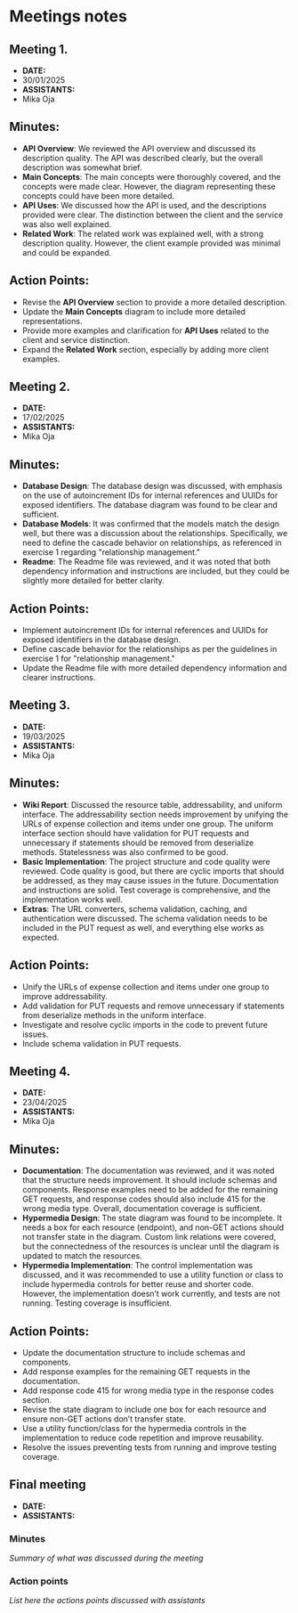 # Meetings notes

## Meeting 1.
* **DATE:**
* 30/01/2025
* **ASSISTANTS:**
* Mika Oja

## Minutes:
- **API Overview**: We reviewed the API overview and discussed its description quality. The API was described clearly, but the overall description was somewhat brief.
- **Main Concepts**: The main concepts were thoroughly covered, and the concepts were made clear. However, the diagram representing these concepts could have been more detailed.
- **API Uses**: We discussed how the API is used, and the descriptions provided were clear. The distinction between the client and the service was also well explained.
- **Related Work**: The related work was explained well, with a strong description quality. However, the client example provided was minimal and could be expanded.

## Action Points:
-  Revise the **API Overview** section to provide a more detailed description.
-  Update the **Main Concepts** diagram to include more detailed representations.
-  Provide more examples and clarification for **API Uses** related to the client and service distinction.
-  Expand the **Related Work** section, especially by adding more client examples.





## Meeting 2.
* **DATE:**
* 17/02/2025
* **ASSISTANTS:**
* Mika Oja


## Minutes:
- **Database Design**: The database design was discussed, with emphasis on the use of autoincrement IDs for internal references and UUIDs for exposed identifiers. The database diagram was found to be clear and sufficient.
- **Database Models**: It was confirmed that the models match the design well, but there was a discussion about the relationships. Specifically, we need to define the cascade behavior on relationships, as referenced in exercise 1 regarding "relationship management."
- **Readme**: The Readme file was reviewed, and it was noted that both dependency information and instructions are included, but they could be slightly more detailed for better clarity.

## Action Points:
- Implement autoincrement IDs for internal references and UUIDs for exposed identifiers in the database design.
- Define cascade behavior for the relationships as per the guidelines in exercise 1 for "relationship management."
- Update the Readme file with more detailed dependency information and clearer instructions.





## Meeting 3.
* **DATE:**
* 19/03/2025
* **ASSISTANTS:**
* Mika Oja


## Minutes:
- **Wiki Report**: Discussed the resource table, addressability, and uniform interface. The addressability section needs improvement by unifying the URLs of expense collection and items under one group. The uniform interface section should have validation for PUT requests and unnecessary if statements should be removed from deserialize methods. Statelessness was also confirmed to be good.
- **Basic Implementation**: The project structure and code quality were reviewed. Code quality is good, but there are cyclic imports that should be addressed, as they may cause issues in the future. Documentation and instructions are solid. Test coverage is comprehensive, and the implementation works well.
- **Extras**: The URL converters, schema validation, caching, and authentication were discussed. The schema validation needs to be included in the PUT request as well, and everything else works as expected.

## Action Points:
- Unify the URLs of expense collection and items under one group to improve addressability.
- Add validation for PUT requests and remove unnecessary if statements from deserialize methods in the uniform interface.
- Investigate and resolve cyclic imports in the code to prevent future issues.
- Include schema validation in PUT requests.





## Meeting 4.
* **DATE:**
* 23/04/2025
* **ASSISTANTS:**
* Mika Oja


## Minutes:
- **Documentation**: The documentation was reviewed, and it was noted that the structure needs improvement. It should include schemas and components. Response examples need to be added for the remaining GET requests, and response codes should also include 415 for the wrong media type. Overall, documentation coverage is sufficient.
- **Hypermedia Design**: The state diagram was found to be incomplete. It needs a box for each resource (endpoint), and non-GET actions should not transfer state in the diagram. Custom link relations were covered, but the connectedness of the resources is unclear until the diagram is updated to match the resources.
- **Hypermedia Implementation**: The control implementation was discussed, and it was recommended to use a utility function or class to include hypermedia controls for better reuse and shorter code. However, the implementation doesn’t work currently, and tests are not running. Testing coverage is insufficient.

## Action Points:
- Update the documentation structure to include schemas and components.
- Add response examples for the remaining GET requests in the documentation.
- Add response code 415 for wrong media type in the response codes section.
- Revise the state diagram to include one box for each resource and ensure non-GET actions don’t transfer state.
- Use a utility function/class for the hypermedia controls in the implementation to reduce code repetition and improve reusability.
- Resolve the issues preventing tests from running and improve testing coverage.


## Final meeting
* **DATE:**
* **ASSISTANTS:**

### Minutes
*Summary of what was discussed during the meeting*

### Action points
*List here the actions points discussed with assistants*




